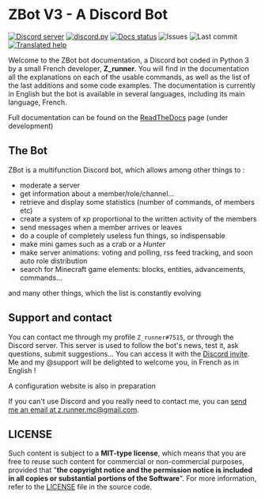 # ZBot V3 - A Discord Bot

[![Discord server](https://discordapp.com/api/guilds/356067272730607628/embed.png)](https://discord.gg/N55zY88) [![discord.py](https://img.shields.io/badge/Discord.py-rewrite-brightgreen.svg)](https://github.com/Rapptz/discord.py) [![Docs status](https://readthedocs.org/projects/zbot/badge/?version=v3)](http://zbot.readthedocs.io) ![Issues](https://img.shields.io/github/issues/ZRunner/ZBot.svg) ![Last commit](https://img.shields.io/github/last-commit/ZRunner/ZBot.svg) [![Translated help](https://img.shields.io/badge/Translation%20help-DeepL-blue.svg)](https://www.deepl.com)

Welcome to the ZBot bot documentation, a Discord bot coded in Python 3 by a small French developer, **Z_runner**. You will find in the documentation all the explanations on each of the usable commands, as well as the list of the last additions and some code examples. The documentation is currently in English but the bot is available in several languages, including its main language, French.

Full documentation can be found on the [ReadTheDocs](https://zbot.readthedocs.io/en/v3/) page (under development)

## The Bot

ZBot is a multifunction Discord bot, which allows among other things to :

- moderate a server
- get information about a member/role/channel...
- retrieve and display some statistics (number of commands, of members etc)
- create a system of xp proportional to the written activity of the members
- send messages when a member arrives or leaves
- do a couple of completely useless fun things, so indispensable
- make mini games such as a crab or a *Hunter*
- make server animations: voting and polling, rss feed tracking, and soon auto role distribution
- search for Minecraft game elements: blocks, entities, advancements, commands...

and many other things, which the list is constantly evolving

## Support and contact

You can contact me through my profile `Z_runner#7515`, or through the Discord server.
This server is used to follow the bot's news, test it, ask questions, submit suggestions... You can access it with the [Discord invite](https://discord.gg/N55zY88). Me and my @support will be delighted to welcome you, in French as in English !

A configuration website is also in preparation

If you can't use Discord and you really need to contact me, you can [send me an email at z.runner.mc@gmail.com](mailto:z.runner.mc@gmail.com).

## LICENSE

Such content is subject to a **MIT-type license**, which means that you are free to reuse such content for commercial or non-commercial purposes, provided that "**the copyright notice and the permission notice is included in all copies or substantial portions of the Software**". For more information, refer to the [LICENSE](https://github.com/ZRunner/ZBot/blob/v3/LICENSE) file in the source code.